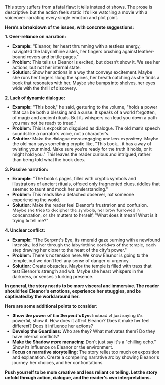 This story suffers from a fatal flaw: it tells instead of shows. The prose is descriptive, but the action feels static. It’s like watching a movie with a voiceover narrating every single emotion and plot point. 

**Here’s a breakdown of the issues, with concrete suggestions:**

**1.  Over-reliance on narration:**

*   **Example:** "Eleanor, her heart thrumming with a restless energy, navigated the labyrinthine aisles, her fingers brushing against leather-bound covers and brittle pages."
*   **Problem:**  This tells us Eleanor is excited, but doesn’t show it. We see her actions, but not her internal state.
*   **Solution:** Show her actions in a way that conveys excitement. Maybe she runs her fingers along the spines, her breath catching as she finds a book that resonates with her. Maybe she bumps into shelves, her eyes wide with the thrill of discovery. 

**2.  Lack of dynamic dialogue:**

*   **Example:** "This book," he said, gesturing to the volume, "holds a power that can be both a blessing and a curse.  It speaks of a world forgotten, of magic and ancient rituals.  But its whispers can lead you down a path you may not be ready to tread."
*   **Problem:**  This is exposition disguised as dialogue. The old man’s speech sounds like a narrator’s voice, not a character’s. 
*   **Solution:** Make the dialogue more engaging and less expository.  Maybe the old man says something cryptic like, "This book… it has a way of twisting your mind. Make sure you're ready for the truth it holds, or it might hold you." This leaves the reader curious and intrigued, rather than being told what the book does.

**3.  Passive narration:**

*   **Example:** "The book's pages, filled with cryptic symbols and illustrations of ancient rituals, offered only fragmented clues, riddles that seemed to taunt and mock her understanding." 
*   **Problem:** This reads like a detached observer, not someone experiencing the world. 
*   **Solution:**  Make the reader feel Eleanor's frustration and confusion. Maybe she tries to decipher the symbols, her brow furrowed in concentration, or she mutters to herself, "What does it mean? What is it trying to tell me?"

**4.  Unclear conflict:**

*   **Example:** "The Serpent's Eye, its emerald gaze burning with a newfound intensity, led her through the labyrinthine corridors of the temple, each step drawing her closer to the heart of the city's power."
*   **Problem:**  There's no tension here. We know Eleanor is going to the temple, but we don’t feel any sense of danger or urgency. 
*   **Solution:**  Create obstacles. Maybe the temple is filled with traps that test Eleanor's strength and wit.  Maybe she hears whispers in the darkness, or senses a lurking presence. 

**In general, the story needs to be more visceral and immersive. The reader should feel Eleanor's emotions, experience her struggles, and be captivated by the world around her.**

**Here are some additional points to consider:**

*   **Show the power of the Serpent's Eye:** Instead of just saying it's powerful, show it. How does it affect Eleanor? Does it make her feel different? Does it influence her actions?
*   **Develop the Guardians:** Who are they? What motivates them? Do they have internal conflicts?  
*   **Make the Shadow more menacing:** Don't just say it's a "chilling echo." Show its influence on Eleanor or the environment. 
*   **Focus on narrative storytelling:** The story relies too much on exposition and explanation. Create a compelling narrative arc by showing Eleanor's journey, her choices, and her confrontations. 

**Push yourself to be more creative and less reliant on telling. Let the story unfold through action, dialogue, and the reader's own interpretations.** 
